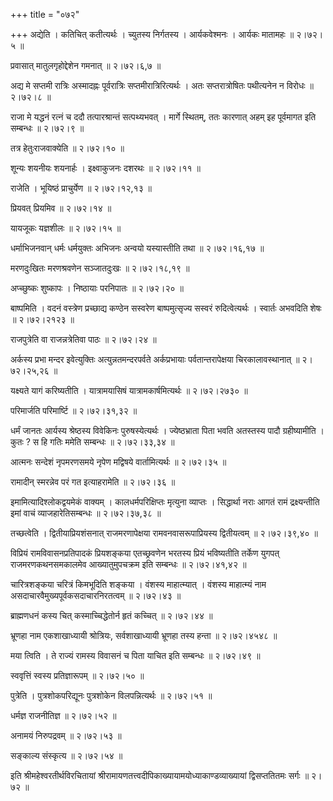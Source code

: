 +++
title = "०७२"

+++
अद्येति । कतिचित् कतीत्यर्थः । च्युतस्य निर्गतस्य । आर्यकवेश्मनः । आर्यकः मातामहः  ॥  २।७२।५  ॥   

  

प्रवासात् मातुलगृहोद्देशेन गमनात्  ॥  २।७२।६,७  ॥   

  

अद्य मे सप्तमी रात्रिः अस्मादह्नः पूर्वरात्रिः सप्तमीरात्रिरित्यर्थः । अतः सप्तरात्रोषितः पथीत्यनेन न विरोधः  ॥  २।७२।८  ॥   

  

राजा मे यद्धनं रत्नं च ददौ तत्पारश्रान्तं सत्पथ्यभवत् । मार्गे स्थितम्, ततः कारणात् अहम् इह पूर्वमागत इति सम्बन्धः  ॥  २।७२।९  ॥   

  

तत्र हेतुःराजवाक्येति  ॥  २।७२।१०  ॥   

  

शून्यः शयनीयः शयनार्हः । इक्ष्वाकुजनः दशरथः  ॥  २।७२।११  ॥   

  

राजेति । भूयिष्ठं प्राचुर्येण  ॥  २।७२।१२,१३  ॥   

  

प्रियवत् प्रियमिव  ॥  २।७२।१४  ॥   

  

यायजूकः यज्ञशीलः  ॥  २।७२।१५  ॥   

  

धर्माभिजनवान् धर्मः धर्मयुक्तः अभिजनः अन्वयो यस्यास्तीति तथा  ॥  २।७२।१६,१७  ॥   

  

मरणदुःखितः मरणश्रवणेन सञ्जातदुःखः  ॥  २।७२।१८,१९  ॥   

  

अप्च्छुष्कः शुष्कापः । निष्ठायाः परनिपातः  ॥  २।७२।२०  ॥   

  

बाष्पमिति । वदनं वस्त्रेण प्रच्छाद्य कण्ठेन सस्वरेण बाष्पमुत्सृज्य सस्वरं रुदित्वेत्यर्थः । स्वार्तः अभवदिति शेषः  ॥  २।७२।२१२३  ॥   

  

राजपुत्रेति वा राजन्नत्रेतिवा पाठः  ॥  २।७२।२४  ॥   

  

अर्कस्य प्रभा मन्दर इवेत्युक्तिः अत्युन्नतमन्दरपर्वते अर्कप्रभायाः पर्वतान्तरापेक्षया चिरकालावस्थानात्  ॥  २।७२।२५,२६  ॥   

  

यक्ष्यते यागं करिष्यतीति । यात्रामयासिषं यात्रामकार्षमित्यर्थः  ॥  २।७२।२७३०  ॥   

  

परिमार्जति परिमार्ष्टि  ॥  २।७२।३१,३२  ॥   

  

धर्मं जानतः आर्यस्य श्रेष्ठस्य विवेकिनः पुरुषस्येत्यर्थः । ज्येष्ठभ्राता पिता भवति अतस्तस्य पादौ ग्रहीष्यामीति । कुतः ? स हि गतिः ममेति सम्बन्धः  ॥  २।७२।३३,३४  ॥   

  

आत्मनः सन्देशं नृपमरणसमये नृपेण मद्विषये वार्तामित्यर्थः  ॥  २।७२।३५  ॥   

  

रामादीन् स्मरन्नेव परं गत इत्याहरामेति  ॥  २।७२।३६  ॥   

  

इमामित्यादिश्लोकद्वयमेकं वाक्यम् । कालधर्मपरिक्षिप्तः मृत्युना व्याप्तः । सिद्धार्था नराः आगतं रामं द्रक्ष्यन्तीति इमां वाचं व्याजहारेतिसम्बन्धः  ॥  २।७२।३७,३८  ॥   

  

तच्छत्वेति । द्वितीयाप्रियशंसनात् राजमरणापेक्षया रामवनवासरूपाप्रियस्य द्वितीयत्वम्  ॥  २।७२।३९,४०  ॥   

  

विप्रियं रामविवासनप्रतिपादकं प्रियशङ्कया एतच्छ्रवणेन भरतस्य प्रियं भविष्यतीति तर्केण युगपत् राजमरणकथनसमकालमेव आख्यातुमुपचक्रम इति सम्बन्धः  ॥  २।७२।४१,४२  ॥   

  

चारित्रशङ्कया चरित्रं किमभूदिति शङ्कया । वंशस्य माहात्म्यात् । वंशस्य माहात्म्यं नाम असदाचारवैमुख्यपूर्वकसदाचारनिरतत्वम्  ॥  २।७२।४३  ॥   

  

ब्राह्मणधनं कस्य चित् कस्माच्चिद्धेतोर्न हृतं कच्चित्  ॥  २।७२।४४  ॥   

  

भ्रूणहा नाम एकशाखाध्यायी श्रोत्रियः, सर्वशाखाध्यायी भ्रूणहा तस्य हन्ता  ॥  २।७२।४५४८  ॥   

  

मया त्विति । ते राज्यं रामस्य विवासनं च पिता याचित इति सम्बन्धः  ॥  २।७२।४९  ॥   

  

स्ववृत्तिं स्वस्य प्रतिज्ञारूपम्  ॥  २।७२।५०  ॥   

  

पुत्रेति । पुत्रशोकपरिद्यूनः पुत्रशोकेन विलपन्नित्यर्थः  ॥  २।७२।५१  ॥   

  

धर्मज्ञ राजनीतिज्ञ  ॥  २।७२।५२  ॥   

  

अनामयं निरुपद्रवम्  ॥  २।७२।५३  ॥   

  

सङ्काल्य संस्कृत्य  ॥  २।७२।५४  ॥   

  

इति श्रीमहेश्वरतीर्थविरचितायां श्रीरामायणतत्त्वदीपिकाख्यायामयोध्याकाण्डव्याख्यायां द्विसप्ततितमः सर्गः  ॥  २।७२  ॥   

  

  

